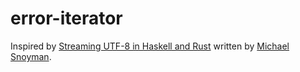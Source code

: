 # error-iterator

Inspired by [Streaming UTF-8 in Haskell and Rust](https://www.fpcomplete.com/blog/streaming-utf8-haskell-rust/) written by [Michael Snoyman](https://www.snoyman.com/).